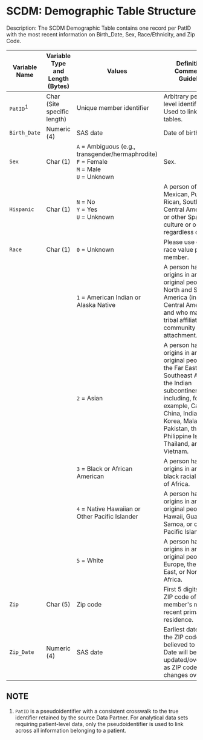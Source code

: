 # SCDM: Demographic Table Structure

Description: The SCDM Demographic Table contains one record per PatID with the most recent information on Birth_Date, Sex, Race/Ethnicity, and Zip Code.

|Variable Name|Variable Type and Length (Bytes)|Values|Definition / Comments / Guideline|Example|
|--|--|--|--|--|
|`PatID`<sup>1</sup>|Char (Site specific length)|Unique member identifier|Arbitrary person-level identifier. Used to link across tables.|`123456789012345`|
|`Birth_Date`|Numeric (4)|SAS date|Date of birth.|`12/5/1971`|
|`Sex`|Char (1) |`A` = Ambiguous (e.g., transgender/hermaphrodite)<br>`F` = Female<br>`M` = Male<br>`U` = Unknown|Sex.|`F`|
|`Hispanic`|Char (1)|`N` = No<br>`Y` = Yes<br> `U` = Unknown|A person of Cuban, Mexican, Puerto Rican, South or Central American, or other Spanish culture or origin, regardless of race.|`N`|
|`Race`|Char (1)|`0` = Unknown |Please use only one race value per member.|`2`|
|||`1` = American Indian or Alaska Native|A person having origins in any of the original peoples of North and South America (including Central America), and who maintains tribal affiliation or community attachment.||
|||`2` = Asian|A person having origins in any of the original peoples of the Far East, Southeast Asia, or the Indian subcontinent including, for example, Cambodia, China, India, Japan, Korea, Malaysia, Pakistan, the Philippine Islands, Thailand, and Vietnam.||
|||`3` = Black or African American|A person having origins in any of the black racial groups of Africa.||
|||`4` = Native Hawaiian or Other Pacific Islander|A person having origins in any of the original peoples of Hawaii, Guam, Samoa, or other Pacific Islands.||
|||`5` = White|A person having origins in any of the original peoples of Europe, the Middle East, or North Africa.||
|`Zip`|Char (5)|Zip code|First 5 digits of the ZIP code of the member's most recent primary residence.|`04090`|
|`Zip_Date`|Numeric (4)|SAS date|Earliest date that the ZIP code is believed to be valid. Date will be updated/overwritten as ZIP code changes over time.|`12/12/2009`|

## NOTE

1. `PatID` is a pseudoidentifier with a consistent crosswalk to the true identifier retained by the source Data Partner. For analytical data sets requiring patient-level data, only the pseudoidentifier is used to link across all information belonging to a patient.

